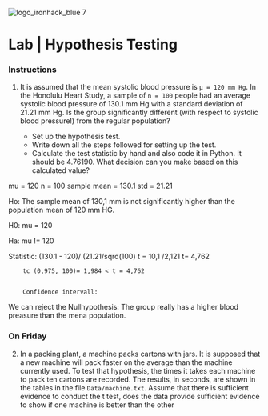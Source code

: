 ![logo_ironhack_blue 7](https://user-images.githubusercontent.com/23629340/40541063-a07a0a8a-601a-11e8-91b5-2f13e4e6b441.png)

# Lab | Hypothesis Testing


### Instructions

1. It is assumed that the mean systolic blood pressure is `μ = 120 mm Hg`. In the Honolulu Heart Study, a sample of `n = 100` people had an average systolic blood pressure of 130.1 mm Hg with a standard deviation of 21.21 mm Hg. Is the group significantly different (with respect to systolic blood pressure!) from the regular population?

   - Set up the hypothesis test.
   - Write down all the steps followed for setting up the test.
   - Calculate the test statistic by hand and also code it in Python. It should be 4.76190. What decision can you make based on this calculated value?

mu = 120 
n = 100
sample mean = 130.1
std = 21.21

Ho: The sample mean of 130,1 mm is not significantly higher than the population mean of 120 mm HG.


H0: mu = 120

Ha: mu != 120


Statistic: (130.1 - 120)/ (21.21/sqrd(100)
        t = 10,1 /2,121
        t= 4,762
        
        tc (0,975, 100)= 1,984 < t = 4,762
        
        
        Confidence intervall: 
        
 We can reject the Nullhypothesis: The group really has a higher blood preasure than the mena population. 
 
 
        












### On Friday
2. In a packing plant, a machine packs cartons with jars. It is supposed that a new machine will pack faster on the average than the machine currently used. To test that hypothesis, the times it takes each machine to pack ten cartons are recorded. The results, in seconds, are shown in the tables in the file `Data/machine.txt`. Assume that there is sufficient evidence to conduct the t test, does the data provide sufficient evidence to show if one machine is better than the other
